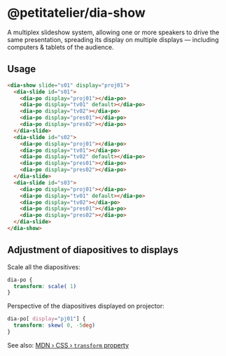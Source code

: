 # @petitatelier/dia-show

A multiplex slideshow system, allowing one or more speakers to drive the same presentation, spreading its display on multiple displays — including computers & tablets of the audience.

## Usage

```html
<dia-show slide="s01" display="proj01">
  <dia-slide id="s01">
    <dia-po display="proj01"></dia-po>
    <dia-po display="tv01" default></dia-po>
    <dia-po display="tv02"></dia-po>
    <dia-po display="pres01"></dia-po>
    <dia-po display="pres02"></dia-po>
  </dia-slide>
  <dia-slide id="s02">
    <dia-po display="proj01"></dia-po>
    <dia-po display="tv01"></dia-po>
    <dia-po display="tv02" default></dia-po>
    <dia-po display="pres01"></dia-po>
    <dia-po display="pres02"></dia-po>
  </dia-slide>
  <dia-slide id="s03">
    <dia-po display="proj01"></dia-po>
    <dia-po display="tv01" default></dia-po>
    <dia-po display="tv02"></dia-po>
    <dia-po display="pres01"></dia-po>
    <dia-po display="pres02"></dia-po>
  </dia-slide>
</dia-show>
```

## Adjustment of diapositives to displays

Scale all the diapositives:

```css
dia-po {
  transform: scale( 1)
}
```

Perspective of the diapositives displayed on projector:

```css
dia-po[ display="pj01"] {
  transform: skew( 0, -5deg)
}
```

See also: [MDN › CSS › `transform` property](https://developer.mozilla.org/en-US/docs/Web/CSS/transform)